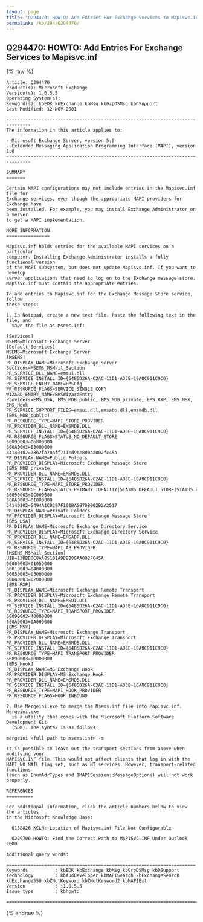 ```yaml
---
layout: page
title: "Q294470: HOWTO: Add Entries For Exchange Services to Mapisvc.inf"
permalink: /kb/294/Q294470/
---
```


## Q294470: HOWTO: Add Entries For Exchange Services to Mapisvc.inf

{% raw %}

	Article: Q294470
	Product(s): Microsoft Exchange
	Version(s): 1.0,5.5
	Operating System(s): 
	Keyword(s): kbEDK kbExchange kbMsg kbGrpDSMsg kbDSupport
	Last Modified: 12-NOV-2001
	
	-------------------------------------------------------------------------------
	The information in this article applies to:
	
	- Microsoft Exchange Server, version 5.5 
	- Extended Messaging Application Programming Interface (MAPI), version 1.0 
	-------------------------------------------------------------------------------
	
	SUMMARY
	=======
	
	Certain MAPI configurations may not include entries in the Mapisvc.inf file for
	Exchange services, even though the appropriate MAPI providers for Exchange have
	been installed. For example, you may install Exchange Administrator on a server
	to get a MAPI implementation.
	
	MORE INFORMATION
	================
	
	Mapisvc.inf holds entries for the available MAPI services on a particular
	computer. Installing Exchange Administrator installs a fully functional version
	of the MAPI subsystem, but does not update Mapisvc.inf. If you want to develop
	server applications that need to log on to the Exchange message store,
	Mapisvc.inf must contain the appropriate entries.
	
	To add entries to Mapisvc.inf for the Exchange Message Store service, follow
	these steps:
	
	1. In Notepad, create a new text file. Paste the following text in the file, and
	  save the file as Msems.inf:
	
	[Services]
	MSEMS=Microsoft Exchange Server
	[Default Services]
	MSEMS=Microsoft Exchange Server
	[MSEMS]
	PR_DISPLAY_NAME=Microsoft Exchange Server
	Sections=MSEMS_MSMail_Section
	PR_SERVICE_DLL_NAME=emsui.dll
	PR_SERVICE_INSTALL_ID={6485D26A-C2AC-11D1-AD3E-10A0C911C9C0}
	PR_SERVICE_ENTRY_NAME=EMSCfg
	PR_RESOURCE_FLAGS=SERVICE_SINGLE_COPY
	WIZARD_ENTRY_NAME=EMSWizardEntry
	Providers=EMS_DSA, EMS_MDB_public, EMS_MDB_private, EMS_RXP, EMS_MSX, EMS_Hook
	PR_SERVICE_SUPPORT_FILES=emsui.dll,emsabp.dll,emsmdb.dll
	[EMS_MDB_public]
	PR_RESOURCE_TYPE=MAPI_STORE_PROVIDER
	PR_PROVIDER_DLL_NAME=EMSMDB.DLL
	PR_SERVICE_INSTALL_ID={6485D26A-C2AC-11D1-AD3E-10A0C911C9C0}
	PR_RESOURCE_FLAGS=STATUS_NO_DEFAULT_STORE
	66090003=06000000
	660A0003=03000000
	34140102=78b2fa70aff711cd9bc800aa002fc45a
	PR_DISPLAY_NAME=Public Folders
	PR_PROVIDER_DISPLAY=Microsoft Exchange Message Store
	[EMS_MDB_private]
	PR_PROVIDER_DLL_NAME=EMSMDB.DLL
	PR_SERVICE_INSTALL_ID={6485D26A-C2AC-11D1-AD3E-10A0C911C9C0}
	PR_RESOURCE_TYPE=MAPI_STORE_PROVIDER
	PR_RESOURCE_FLAGS=STATUS_PRIMARY_IDENTITY|STATUS_DEFAULT_STORE|STATUS_PRIMARY_STORE
	66090003=0C000000
	660A0003=01000000
	34140102=5494A1C0297F101BA58708002B2A2517
	PR_DISPLAY_NAME=Private Folders
	PR_PROVIDER_DISPLAY=Microsoft Exchange Message Store
	[EMS_DSA]
	PR_DISPLAY_NAME=Microsoft Exchange Directory Service
	PR_PROVIDER_DISPLAY=Microsoft Exchange Directory Service
	PR_PROVIDER_DLL_NAME=EMSABP.DLL
	PR_SERVICE_INSTALL_ID={6485D26A-C2AC-11D1-AD3E-10A0C911C9C0}
	PR_RESOURCE_TYPE=MAPI_AB_PROVIDER
	[MSEMS_MSMail_Section]
	UID=13DBB0C8AA05101A9BB000AA002FC45A
	66000003=01050000
	66010003=04000000
	66050003=03000000
	66040003=02000000
	[EMS_RXP]
	PR_DISPLAY_NAME=Microsoft Exchange Remote Transport
	PR_PROVIDER_DISPLAY=Microsoft Exchange Remote Transport
	PR_PROVIDER_DLL_NAME=EMSUI.DLL
	PR_SERVICE_INSTALL_ID={6485D26A-C2AC-11D1-AD3E-10A0C911C9C0}
	PR_RESOURCE_TYPE=MAPI_TRANSPORT_PROVIDER
	66090003=40000000
	660A0003=0A000000
	[EMS_MSX]
	PR_DISPLAY_NAME=Microsoft Exchange Transport
	PR_PROVIDER_DISPLAY=Microsoft Exchange Transport
	PR_PROVIDER_DLL_NAME=EMSMDB.DLL
	PR_SERVICE_INSTALL_ID={6485D26A-C2AC-11D1-AD3E-10A0C911C9C0}
	PR_RESOURCE_TYPE=MAPI_TRANSPORT_PROVIDER
	66090003=00000000
	[EMS_Hook]
	PR_DISPLAY_NAME=MS Exchange Hook
	PR_PROVIDER_DISPLAY=MS Exchange Hook
	PR_PROVIDER_DLL_NAME=EMSMDB.DLL
	PR_SERVICE_INSTALL_ID={6485D26A-C2AC-11D1-AD3E-10A0C911C9C0}
	PR_RESOURCE_TYPE=MAPI_HOOK_PROVIDER
	PR_RESOURCE_FLAGS=HOOK_INBOUND
	
	2. Use Mergeini.exe to merge the Msems.inf file into Mapisvc.inf. Mergeini.exe
	  is a utility that comes with the Microsoft Platform Software Development Kit
	  (SDK). The syntax is as follows:
	
	mergeini <full path to msems.inf> -m
	
	It is possible to leave out the transport sections from above when modifying your
	MAPISVC.INF file. This would not affect clients that log in with the
	MAPI_NO_MAIL flag set, such as NT services. However, transport-related functions
	(such as EnumAdrTypes and IMAPISession::MessageOptions) will not work properly.
	
	REFERENCES
	==========
	
	For additional information, click the article numbers below to view the articles
	in the Microsoft Knowledge Base:
	
	  Q158826 XCLN: Location of Mapisvc.inf File Not Configurable
	
	  Q229700 HOWTO: Find the Correct Path to MAPISVC.INF Under Outlook 2000
	
	Additional query words:
	
	======================================================================
	Keywords          : kbEDK kbExchange kbMsg kbGrpDSMsg kbDSupport 
	Technology        : kbAudDeveloper kbMAPISearch kbExchangeSearch kbExchange550 kbZNotKeyword kbZNotKeyword2 kbMAPIExt
	Version           : :1.0,5.5
	Issue type        : kbhowto
	
	=============================================================================
	

{% endraw %}
